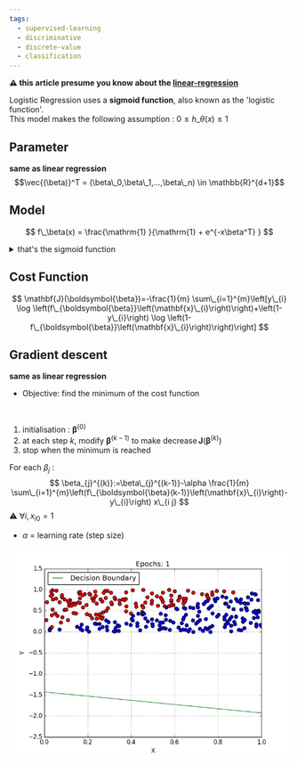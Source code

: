 ```yaml
---
tags:
  - supervised-learning
  - discriminative
  - discrete-value
  - classification
---
```

**⚠️ this article presume you know about the [linear-regression](data-science/machine-learning/supervised-learning/linear-regression.md)**

Logistic Regression uses a **sigmoid function**, also known as the 'logistic function'.  
This model makes the following assumption : $0 \leq h\_\theta(x) \leq 1$


## Parameter
**same as linear regression**
$$\vec{(\beta)}^T = (\beta\_0,\beta\_1,...,\beta\_n) \in \mathbb{R}^{d+1}$$
## Model
$$ f\_\beta(x) =  \frac{\mathrm{1} }{\mathrm{1} + e^{-x\beta^T} }  $$ 
 <details>
<summary> that's the sigmoid function </summary>

![](Screenshot%20from%202022-08-13%2010-34-25.png)

</details>

## Cost Function 
$$
\mathbf{J}(\boldsymbol{\beta})=-\frac{1}{m} \sum\_{i=1}^{m}\left[y\_{i} \log \left(f\_{\boldsymbol{\beta}}\left(\mathbf{x}\_{i}\right)\right)+\left(1-y\_{i}\right) \log \left(1-f\_{\boldsymbol{\beta}}\left(\mathbf{x}\_{i}\right)\right)\right]
$$
## Gradient descent 
**same as linear regression**
- Objective: find the minimum of the cost function
<br/>

1. initialisation : $\boldsymbol{\beta}^{(0)}$
2. at each step $k$, modify $\boldsymbol{\beta}^{(k-1)}$ to make $\operatorname{decrease} \mathbf{J}\left(\boldsymbol{\beta}^{(k )}\right)$
3. stop when the minimum is reached

For each $\beta_{j}$ :
$$
\beta_{j}^{(k)}:=\beta\_{j}^{(k-1)}-\alpha \frac{1}{m} \sum\_{i=1}^{m}\left(f\_{\boldsymbol{\beta}(k-1)}\left(\mathbf{x}\_{i}\right)-y\_{i}\right) x\_{i j}
$$
⚠ $\forall i, x_{i 0}=1$
- $\alpha$ = learning rate (step size)  

![|650](_resources/1_PQ8tdohapfm-YHlrRIRuOA.gif)
